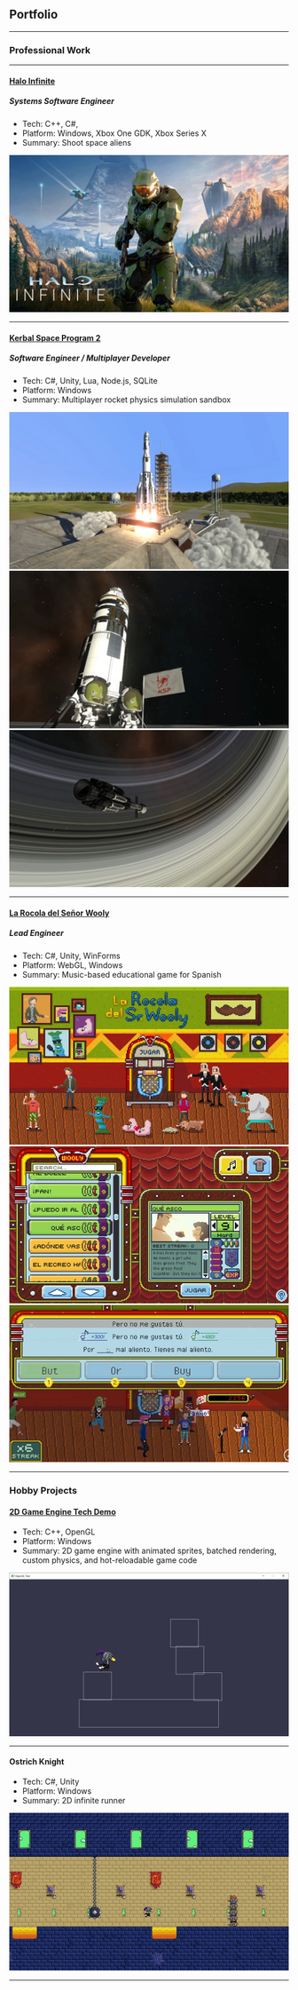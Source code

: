 ## Portfolio

---

### Professional Work

---
#### [Halo Infinite](https://www.xbox.com/en-US/games/halo-infinite)
##### Systems Software Engineer 

- Tech: C++, C#,
- Platform: Windows, Xbox One GDK, Xbox Series X
- Summary: Shoot space aliens

<img src="images/halo_infinite_banner.jpg?raw=true"/>

---
#### [Kerbal Space Program 2](https://www.kerbalspaceprogram.com/game/kerbal-space-program-2/)
##### Software Engineer / Multiplayer Developer

- Tech: C#, Unity, Lua, Node.js, SQLite
- Platform: Windows
- Summary: Multiplayer rocket physics simulation sandbox

<img src="images/ksp2_launch.png?raw=true"/>

<img src="images/ksp2_multiplayer.png?raw=true"/>

<img src="images/ksp2_interstellar.png?raw=true"/>

---
#### [La Rocola del Señor Wooly](https://www.senorwooly.com/blog/the-game-is-here-what-you-need-to-know)
##### Lead Engineer

- Tech: C#, Unity, WinForms
- Platform: WebGL, Windows
- Summary: Music-based educational game for Spanish

<img src="images/wooly_title.png?raw=true"/>

<img src="images/wooly_menu.png?raw=true"/>

<img src="images/wooly_gameplay.jpg?raw=true"/>

---

### Hobby Projects

#### [2D Game Engine Tech Demo](https://bitbucket.org/Limyc/gameenginetech/src/master/)

- Tech: C++, OpenGL
- Platform: Windows
- Summary: 2D game engine with animated sprites, batched rendering, custom physics, and hot-reloadable game code

<img src="images/engine_demo.png?raw=true"/>

---

#### Ostrich Knight

- Tech: C#, Unity
- Platform: Windows
- Summary: 2D infinite runner

<img src="images/ostrich_knight.png?raw=true"/>

---


